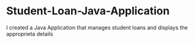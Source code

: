 # Student-Loan-Java-Application
I created a Java Application that manages student loans and displays the approprieta details

